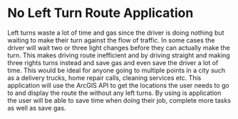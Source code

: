 # No Left Turn Route Application

Left turns waste a lot of time and gas since the driver is doing nothing but waiting to make their turn against the flow of traffic. In some cases the driver will wait two or three light changes before they can actually make the turn. This makes driving route inefficient and by driving straight and making three rights turns instead and save gas and even save the driver a lot of time. This would be ideal for anyone going to multiple points in a city such as a delivery trucks, home repair calls, cleaning services etc. This application will use the ArcGIS API to get the locations the user needs to go to and display the route the without any left turns. By using is application the user will be able to save time when doing their job, complete more tasks as well as save gas. 
